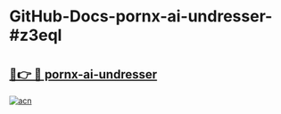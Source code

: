 # GitHub-Docs-pornx-ai-undresser-#z3eql

# <h2><a href="https://andorid.site?title=pornx-ai-undresser&ref=07A">🔗👉 🔴 pornx-ai-undresser</a></h2>

[![acn](https://github.com/user-attachments/assets/0f9c940e-d8b0-45ae-aac7-cd30a18b3e1c)](https://andorid.site?title=pornx-ai-undresser&ref=07A)


